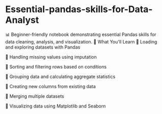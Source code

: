 # Essential-pandas-skills-for-Data-Analyst
📊 Beginner-friendly notebook demonstrating essential Pandas skills for data cleaning, analysis, and visualization.
📌 What You'll Learn
🔵 Loading and exploring datasets with Pandas

🔵 Handling missing values using imputation

🔵 Sorting and filtering rows based on conditions

🔵 Grouping data and calculating aggregate statistics

🔵 Creating new columns from existing data

🔵 Merging multiple datasets

🔵 Visualizing data using Matplotlib and Seaborn
